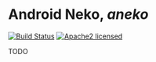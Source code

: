 # Android Neko, *aneko*
[![Build Status](https://travis-ci.org/martino2k6/aneko.svg)](https://travis-ci.org/martino2k6/aneko)
[![Apache2 licensed](https://img.shields.io/badge/license-Apache-blue.svg)](./LICENSE.txt)

TODO
